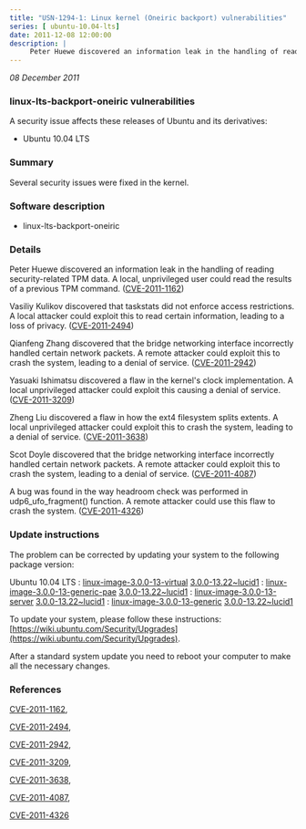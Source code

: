 ```yaml
---
title: "USN-1294-1: Linux kernel (Oneiric backport) vulnerabilities"
series: [ ubuntu-10.04-lts]
date: 2011-12-08 12:00:00
description: |
     Peter Huewe discovered an information leak in the handling of reading security-related TPM data. A local, unprivileged user could read the results of a previous TPM command. ([CVE-2011-1162](http://people.ubuntu.com/~ubuntu-security/cve/CVE-2011-1162))
--- 
```

 
 

*08 December 2011*

### linux-lts-backport-oneiric vulnerabilities

A security issue affects these releases of Ubuntu and its derivatives:

* Ubuntu 10.04 LTS

### Summary

Several security issues were fixed in the kernel. 

### Software description

* linux-lts-backport-oneiric 

### Details

 Peter Huewe discovered an information leak in the handling of reading security-related TPM data. A local, unprivileged user could read the results of a previous TPM command. ([CVE-2011-1162](http://people.ubuntu.com/~ubuntu-security/cve/CVE-2011-1162))

Vasiliy Kulikov discovered that taskstats did not enforce access restrictions. A local attacker could exploit this to read certain information, leading to a loss of privacy. ([CVE-2011-2494](http://people.ubuntu.com/~ubuntu-security/cve/CVE-2011-2494))

Qianfeng Zhang discovered that the bridge networking interface incorrectly handled certain network packets. A remote attacker could exploit this to crash the system, leading to a denial of service. ([CVE-2011-2942](http://people.ubuntu.com/~ubuntu-security/cve/CVE-2011-2942))

Yasuaki Ishimatsu discovered a flaw in the kernel&#39;s clock implementation. A local unprivileged attacker could exploit this causing a denial of service. ([CVE-2011-3209](http://people.ubuntu.com/~ubuntu-security/cve/CVE-2011-3209))

Zheng Liu discovered a flaw in how the ext4 filesystem splits extents. A local unprivileged attacker could exploit this to crash the system, leading to a denial of service. ([CVE-2011-3638](http://people.ubuntu.com/~ubuntu-security/cve/CVE-2011-3638))

Scot Doyle discovered that the bridge networking interface incorrectly handled certain network packets. A remote attacker could exploit this to crash the system, leading to a denial of service. ([CVE-2011-4087](http://people.ubuntu.com/~ubuntu-security/cve/CVE-2011-4087))

A bug was found in the way headroom check was performed in udp6_ufo_fragment() function. A remote attacker could use this flaw to crash the system. ([CVE-2011-4326](http://people.ubuntu.com/~ubuntu-security/cve/CVE-2011-4326)) 

### Update instructions

The problem can be corrected by updating your system to the following package version:

Ubuntu 10.04 LTS
 : [linux-image-3.0.0-13-virtual](https://launchpad.net/ubuntu/+source/linux-lts-backport-oneiric) <span> [3.0.0-13.22~lucid1](https://launchpad.net/ubuntu/+source/linux-lts-backport-oneiric/3.0.0-13.22~lucid1) </span> 
 : [linux-image-3.0.0-13-generic-pae](https://launchpad.net/ubuntu/+source/linux-lts-backport-oneiric) <span> [3.0.0-13.22~lucid1](https://launchpad.net/ubuntu/+source/linux-lts-backport-oneiric/3.0.0-13.22~lucid1) </span> 
 : [linux-image-3.0.0-13-server](https://launchpad.net/ubuntu/+source/linux-lts-backport-oneiric) <span> [3.0.0-13.22~lucid1](https://launchpad.net/ubuntu/+source/linux-lts-backport-oneiric/3.0.0-13.22~lucid1) </span> 
 : [linux-image-3.0.0-13-generic](https://launchpad.net/ubuntu/+source/linux-lts-backport-oneiric) <span> [3.0.0-13.22~lucid1](https://launchpad.net/ubuntu/+source/linux-lts-backport-oneiric/3.0.0-13.22~lucid1) </span> 

To update your system, please follow these instructions: [https://wiki.ubuntu.com/Security/Upgrades](https://wiki.ubuntu.com/Security/Upgrades).

After a standard system update you need to reboot your computer to make all the necessary changes. 

### References

 
 [CVE-2011-1162](http://people.ubuntu.com/~ubuntu-security/cve/CVE-2011-1162), 

 [CVE-2011-2494](http://people.ubuntu.com/~ubuntu-security/cve/CVE-2011-2494), 

 [CVE-2011-2942](http://people.ubuntu.com/~ubuntu-security/cve/CVE-2011-2942), 

 [CVE-2011-3209](http://people.ubuntu.com/~ubuntu-security/cve/CVE-2011-3209), 

 [CVE-2011-3638](http://people.ubuntu.com/~ubuntu-security/cve/CVE-2011-3638), 

 [CVE-2011-4087](http://people.ubuntu.com/~ubuntu-security/cve/CVE-2011-4087), 

 [CVE-2011-4326](http://people.ubuntu.com/~ubuntu-security/cve/CVE-2011-4326)
 

